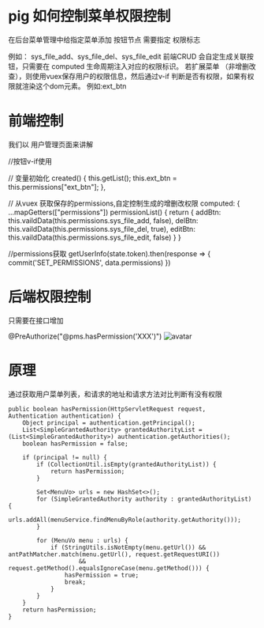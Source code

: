 # pig 如何控制菜单权限控制
在后台菜单管理中给指定菜单添加 按钮节点 需要指定 权限标志

例如： sys_file_add、sys_file_del、sys_file_edit
前端CRUD 会自定生成关联按钮，只需要在 computed 生命周期注入对应的权限标识。
若扩展菜单 （非增删改查），则使用vuex保存用户的权限信息，然后通过v-if 判断是否有权限，如果有权限就渲染这个dom元素。 例如:ext_btn
# 前端控制
我们以 用户管理页面来讲解

//按钮v-if使用
<el-table-column align="center" label="操作">
        <template slot-scope="scope">
          <el-button v-if="ext_btn" size="small" type="success" @click="handleUpdate(scope.row)">扩展
          </el-button>
        </template>
  </el-table-column>
  
  // 变量初始化
  created() {
    this.getList();
    this.ext_btn = this.permissions["ext_btn"];
  },
  
  // 从vuex 获取保存的permissions,自定控制生成的增删改权限
  computed: {
    ...mapGetters(["permissions"])
    permissionList() {
    return {
      addBtn: this.vaildData(this.permissions.sys_file_add, false),
      delBtn: this.vaildData(this.permissions.sys_file_del, true),
      editBtn: this.vaildData(this.permissions.sys_file_edit, false)
    }
  }
  
  //permissions获取
  getUserInfo(state.token).then(response => {
    commit('SET_PERMISSIONS', data.permissions)
})
# 后端权限控制
只需要在接口增加

@PreAuthorize("@pms.hasPermission('XXX')")
![avatar](http://pigx.vip/20191006201043_8vdzqQ_Screenshot.jpeg)

# 原理
通过获取用户菜单列表，和请求的地址和请求方法对比判断有没有权限

    public boolean hasPermission(HttpServletRequest request, Authentication authentication) {
        Object principal = authentication.getPrincipal();
        List<SimpleGrantedAuthority> grantedAuthorityList = (List<SimpleGrantedAuthority>) authentication.getAuthorities();
        boolean hasPermission = false;

        if (principal != null) {
            if (CollectionUtil.isEmpty(grantedAuthorityList)) {
                return hasPermission;
            }

            Set<MenuVo> urls = new HashSet<>();
            for (SimpleGrantedAuthority authority : grantedAuthorityList) {
                urls.addAll(menuService.findMenuByRole(authority.getAuthority()));
            }

            for (MenuVo menu : urls) {
                if (StringUtils.isNotEmpty(menu.getUrl()) && antPathMatcher.match(menu.getUrl(), request.getRequestURI())
                        && request.getMethod().equalsIgnoreCase(menu.getMethod())) {
                    hasPermission = true;
                    break;
                }
            }
        }
        return hasPermission;
    }